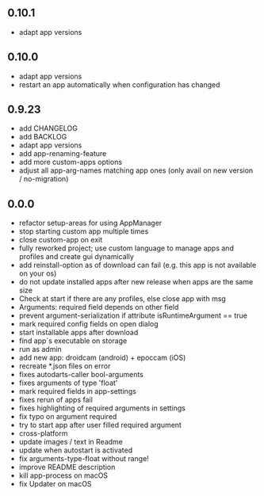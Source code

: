 ## 0.10.1

- adapt app versions


## 0.10.0

- adapt app versions
- restart an app automatically when configuration has changed


## 0.9.23

- add CHANGELOG
- add BACKLOG
- adapt app versions
- add app-renaming-feature
- add more custom-apps options
- adjust all app-arg-names matching app ones (only avail on new version / no-migration)


## 0.0.0

- refactor setup-areas for using AppManager
- stop starting custom app multiple times
- close custom-app on exit
- fully reworked project; use custom language to manage apps and profiles and create gui dynamically
- add reinstall-option as of download can fail (e.g. this app is not available on your os)
- do not update installed apps after new release when apps are the same size
- Check at start if there are any profiles, else close app with msg
- Arguments: required field depends on other field
- prevent argument-serialization if attribute isRuntimeArgument == true
- mark required config fields on open dialog
- start installable apps after download
- find app`s executable on storage
- run as admin
- add new app: droidcam (android) + epoccam (iOS)
- recreate *.json files on error
- fixes autodarts-caller bool-arguments
- fixes arguments of type 'float'
- mark required fields in app-settings
- fixes rerun of apps fail
- fixes highlighting of required arguments in settings
- fix typo on argument required
- try to start app after user filled required argument
- cross-platform
- update images / text in Readme
- update when autostart is activated
- fix arguments-type-float without range!
- improve README description
- kill app-process on macOS
- fix Updater on macOS
